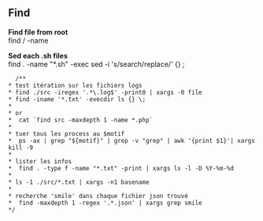 Find
----
**Find file from root**  
find / -name <file>

**Sed each .sh files**  
find . -name "*.sh" -exec sed -i 's/search/replace/' {} \;

```
  /**
* test itération sur les fichiers logs
* find ./src -iregex '.*\.log$' -print0 | xargs -0 file
* find -iname '*.txt' -execdir ls {} \;
*
* or
*  cat `find src -maxdepth 1 -name *.php`
*
* tuer tous les process au $motif
*  ps -ax | grep "${motif}" | grep -v "grep" | awk '{print $1}'| xargs kill -9
*
* lister les infos
*  find . -type f -name "*.txt" -print | xargs ls -l -D %Y-%m-%d
*
* ls -1 ./src/*.txt | xargs -n1 basename
*
* recherche 'smile' dans chaque fichier json trouvé
*  find -maxdepth 1 -regex '.*.json' | xargs grep smile
*/
```
